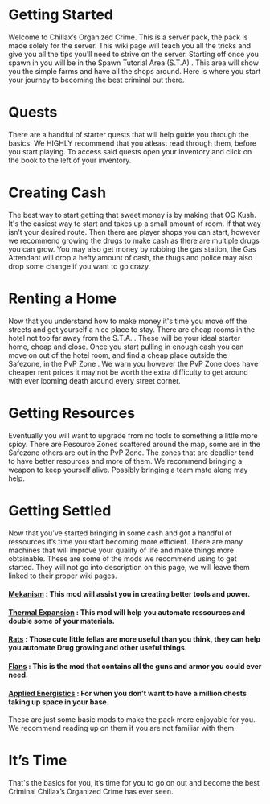 # Getting Started
Welcome to Chillax’s Organized Crime. This is a server pack, the pack is made solely for the server. This wiki page will teach you all the tricks and give you all the tips you’ll need to strive on the server. Starting off once you spawn in you will be in the Spawn Tutorial Area (S.T.A) . This area will show you the simple farms and have all the shops around. Here is where you start your journey to becoming the best criminal out there.  
# Quests
There are a handful of starter quests that will help guide you through the basics. We HIGHLY recommend that you atleast read through them, before you start playing. To access said quests open your inventory and click on the book to the left of your inventory.
# Creating Cash
The best way to start getting that sweet money is by making that  OG Kush. It's the easiest way to start and takes up a small amount of room. If that way isn’t your desired route. Then there are player shops you can start, however we recommend growing the drugs to make cash as there are multiple drugs you can grow. You may also get money by robbing the gas station, the Gas Attendant will drop a hefty amount of cash, the thugs and police may also drop some change if you want to go crazy.
# Renting a Home
Now that you understand how to make money it's time you move off the streets and get yourself a nice place to stay. There are cheap rooms in the hotel not too far away from the S.T.A. . These will be your ideal starter home, cheap and close. Once you start pulling in enough cash you can move on out of the hotel room, and find a cheap place outside the Safezone, in the PvP Zone . We warn you however the PvP Zone does have cheaper rent prices it may not be worth the extra difficulty to get around with ever looming death around every street corner. 

# Getting Resources
Eventually you will want to upgrade from no tools to something a little more spicy. There are Resource Zones scattered around the map, some are in the Safezone others are out in the PvP Zone. The zones that are deadlier tend to have better resources and more of them. We recommend bringing a weapon to keep yourself alive. Possibly bringing a team mate along may help. 
# Getting Settled
Now that you’ve started bringing in some cash and got a handful of ressources it’s time you start becoming more efficient. There are many machines that will improve your quality of life and make things more obtainable. These are some of the mods we recommend using to get started. They will not go into description on this page, we will leave them linked to their proper wiki pages. 
    
#### [Mekanism](https://wiki.aidancbrady.com/wiki/Main_Page) : This mod will assist you in creating better tools and power.
#### [Thermal Expansion](https://ftbwiki.org/Thermal_Expansion) : This mod will help you automate ressources and double some of your materials.
#### [Rats](https://rats-mod.fandom.com/wiki/Rats_Mod_Wiki) : Those cute little fellas are more useful than you think, they can help you automate Drug growing and other useful things.
#### [Flans](https://flans-gun-mod.fandom.com/wiki/Flans_Gun_Mod_Wiki) : This is the mod that contains all the guns and armor you could ever need.
#### [Applied Energistics](https://ftb.fandom.com/wiki/Applied_Energistics_2) : For when you don’t want to have a million chests taking up space in your base.
These are just some basic mods to make the pack more enjoyable for you. We recommend reading up on them if you are not familiar with them.
# It’s Time
That's the basics for you, it’s time for you to go on out and become the best Criminal Chillax’s Organized Crime has ever seen.
